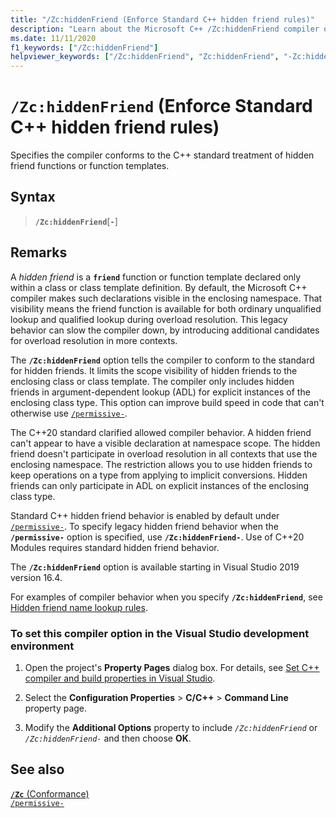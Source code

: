 ```yaml
---
title: "/Zc:hiddenFriend (Enforce Standard C++ hidden friend rules)"
description: "Learn about the Microsoft C++ /Zc:hiddenFriend compiler option for conforming or relaxed hidden friend compatibility."
ms.date: 11/11/2020
f1_keywords: ["/Zc:hiddenFriend"]
helpviewer_keywords: ["/Zc:hiddenFriend", "Zc:hiddenFriend", "-Zc:hiddenFriend"]
---
```

# `/Zc:hiddenFriend` (Enforce Standard C++ hidden friend rules)

Specifies the compiler conforms to the C++ standard treatment of hidden friend functions or function templates.

## Syntax

> **`/Zc:hiddenFriend`**\[**`-`**]

## Remarks

A *hidden friend* is a **`friend`** function or function template declared only within a class or class template definition. By default, the Microsoft C++ compiler makes such declarations visible in the enclosing namespace. That visibility means the friend function is available for both ordinary unqualified lookup and qualified lookup during overload resolution. This legacy behavior can slow the compiler down, by introducing additional candidates for overload resolution in more contexts.

The **`/Zc:hiddenFriend`** option tells the compiler to conform to the standard for hidden friends. It limits the scope visibility of hidden friends to the enclosing class or class template. The compiler only includes hidden friends in argument-dependent lookup (ADL) for explicit instances of the enclosing class type. This option can improve build speed in code that can't otherwise use [`/permissive-`](permissive-standards-conformance.md).

The C++20 standard clarified allowed compiler behavior. A hidden friend can't appear to have a visible declaration at namespace scope. The hidden friend doesn't participate in overload resolution in all contexts that use the enclosing namespace. The restriction allows you to use hidden friends to keep operations on a type from applying to implicit conversions. Hidden friends can only participate in ADL on explicit instances of the enclosing class type.

Standard C++ hidden friend behavior is enabled by default under [`/permissive-`](permissive-standards-conformance.md). To specify legacy hidden friend behavior when the **`/permissive-`** option is specified, use **`/Zc:hiddenFriend-`**. Use of C++20 Modules requires standard hidden friend behavior.

The **`/Zc:hiddenFriend`** option is available starting in Visual Studio 2019 version 16.4.

For examples of compiler behavior when you specify **`/Zc:hiddenFriend`**, see [Hidden friend name lookup rules](./permissive-standards-conformance.md#hidden-friend-name-lookup-rules).

### To set this compiler option in the Visual Studio development environment

1. Open the project's **Property Pages** dialog box. For details, see [Set C++ compiler and build properties in Visual Studio](../working-with-project-properties.md).

1. Select the **Configuration Properties** > **C/C++** > **Command Line** property page.

1. Modify the **Additional Options** property to include *`/Zc:hiddenFriend`* or *`/Zc:hiddenFriend-`* and then choose **OK**.

## See also

[**`/Zc`** (Conformance)](zc-conformance.md)\
[`/permissive-`](permissive-standards-conformance.md)
